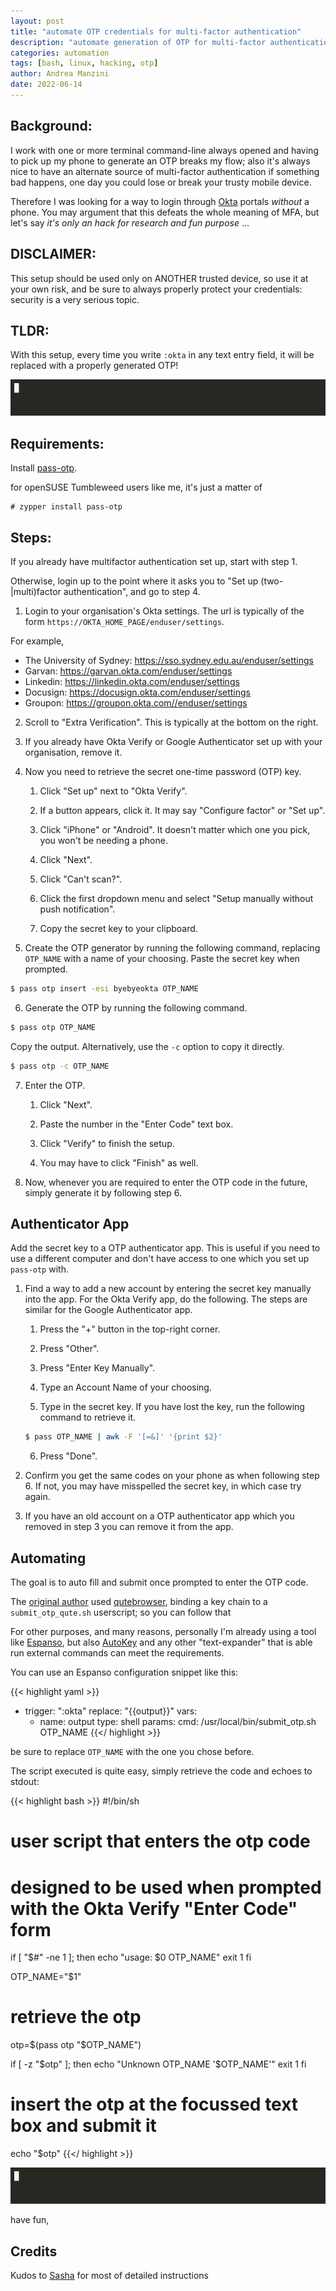 ```yaml
---
layout: post
title: "automate OTP credentials for multi-factor authentication"
description: "automate generation of OTP for multi-factor authentication"
categories: automation
tags: [bash, linux, hacking, otp]
author: Andrea Manzini
date: 2022-06-14
---
```


## Background:

I work with one or more terminal command-line always opened and having to pick up my phone to generate an OTP breaks my flow; also it's always nice to have an alternate source of multi-factor authentication if something bad happens, one day you could lose or break your trusty mobile device.

Therefore I was looking for a way to login through [Okta](https://www.okta.com/) portals *without* a phone. 
You may argument that this defeats the whole meaning of MFA, but let's say *it's only an hack for research and fun purpose* ...

## DISCLAIMER:

This setup should be used only on ANOTHER trusted device, so use it at your own risk, and be sure to always properly protect your credentials: security is a very serious topic.

## TLDR:

With this setup, every time you write ```:okta``` in any text entry field, it will be replaced with a properly generated OTP!

![okta_otp](/img/okta_otp.gif)

## Requirements:
Install [pass-otp](https://github.com/tadfisher/pass-otp#installation).

for openSUSE Tumbleweed users like me, it's just a matter of

    # zypper install pass-otp


## Steps:
If you already have multifactor authentication set up, start with step 1.

Otherwise, login up to the point where it asks you to "Set up
(two-|multi)factor authentication", and go to step 4.

1. Login to your organisation's Okta settings. The url is typically of the
   form `https://OKTA_HOME_PAGE/enduser/settings`.


For example,

- The University of Sydney: https://sso.sydney.edu.au/enduser/settings
- Garvan: https://garvan.okta.com/enduser/settings
- Linkedin: https://linkedin.okta.com/enduser/settings
- Docusign: https://docusign.okta.com/enduser/settings
- Groupon: https://groupon.okta.com//enduser/settings


2. Scroll to "Extra Verification". This is typically at the bottom on the
   right.

3. If you already have Okta Verify or Google Authenticator set up with your
   organisation, remove it.

4. Now you need to retrieve the secret one-time password (OTP) key.

    1. Click "Set up" next to "Okta Verify".

    2. If a button appears, click it. It may say "Configure factor" or "Set
       up".

    3. Click "iPhone" or "Android". It doesn't matter which one you pick, you
       won't be needing a phone.

    4. Click "Next".

    5. Click "Can't scan?".

    6. Click the first dropdown menu and select "Setup manually without push
       notification".

    7. Copy the secret key to your clipboard.

5. Create the OTP generator by running the following command, replacing
   `OTP_NAME` with a name of your choosing. Paste the secret key when prompted.
```sh
$ pass otp insert -esi byebyeokta OTP_NAME
```

6. Generate the OTP by running the following command.
```sh
$ pass otp OTP_NAME
```
Copy the output. Alternatively, use the `-c` option to copy it directly.
```sh
$ pass otp -c OTP_NAME
```

7. Enter the OTP.

    1. Click "Next".

    2. Paste the number in the "Enter Code" text box.

    3. Click "Verify" to finish the setup.

    4. You may have to click "Finish" as well.

8. Now, whenever you are required to enter the OTP code in the future, simply
   generate it by following step 6.


## Authenticator App
Add the secret key to a OTP authenticator app. This is useful if you need to
use a different computer and don't have access to one which you set up
`pass-otp` with.

1. Find a way to add a new account by entering the secret key manually into the
   app. For the Okta Verify app, do the following. The steps are similar for
   the Google Authenticator app.

    1. Press the "+" button in the top-right corner.

    2. Press "Other".

    3. Press "Enter Key Manually".

    4. Type an Account Name of your choosing.

    5. Type in the secret key. If you have lost the key, run the following
       command to retrieve it.
    ```sh
    $ pass OTP_NAME | awk -F '[=&]' '{print $2}'
    ```

    6. Press "Done".

2. Confirm you get the same codes on your phone as when following step 6. If
   not, you may have misspelled the secret key, in which case try again.

3. If you have an old account on a OTP authenticator app which you removed in
   step 3 you can remove it from the app.


## Automating
The goal is to auto fill and submit once prompted to enter the OTP code.

The [original author](https://github.com/sashajenner) used [qutebrowser](https://github.com/qutebrowser/qutebrowser), binding a key chain to a `submit_otp_qute.sh`
userscript; so you can follow that 

For other purposes, and many reasons, personally I'm already using a tool like [Espanso](https://espanso.org/), but also [AutoKey](https://github.com/autokey/autokey) and any other "text-expander" that is able run external commands can meet the requirements. 

You can use an Espanso configuration snippet like this:

{{< highlight yaml >}}
- trigger: ":okta"
  replace: "{{output}}"
  vars:
    - name: output
      type: shell
      params:
        cmd: /usr/local/bin/submit_otp.sh OTP_NAME
{{</ highlight >}}

be sure to replace ```OTP_NAME``` with the one you chose before.

The script executed is quite easy, simply retrieve the code and echoes to stdout:

{{< highlight bash >}}
#!/bin/sh
# user script that enters the otp code 
# designed to be used when prompted with the Okta Verify "Enter Code" form
if [ "$#" -ne 1 ]; then
	echo "usage: $0 OTP_NAME"
	exit 1
fi

OTP_NAME="$1"

# retrieve the otp
otp=$(pass otp "$OTP_NAME")

if [ -z "$otp" ]; then
	echo "Unknown OTP_NAME '$OTP_NAME'"
	exit 1
fi

# insert the otp at the focussed text box and submit it
echo "$otp"
{{</ highlight >}}


![okta_otp](/img/okta_otp.gif)

have fun,

## Credits

Kudos to [Sasha](https://github.com/sashajenner) for most of detailed instructions


